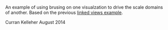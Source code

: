 An example of using brusing on one visualzation to drive the scale domains of another. Based on the previous [linked views example](http://curran.github.io/model-contrib/#/examples/linkedViews).

Curran Kelleher
August 2014
